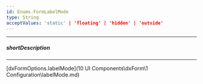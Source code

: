 ```yaml
---
id: Enums.FormLabelMode
type: String
acceptValues: 'static' | 'floating' | 'hidden' | 'outside'
---
```

---
##### shortDescription
<!-- Description goes here -->

---
<!-- Description goes here -->
[dxFormOptions.labelMode](10 UI Components\dxForm\1 Configuration\labelMode.md)